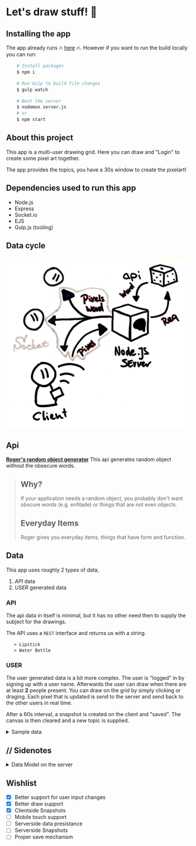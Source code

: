 
# Let's draw stuff! 🎨

## Installing the app

The app already runs 🔥 [here](letsdrawstuff.herokuapp.com) 🔥.
However if you want to run the build locally you can run:
```bash
    # Install packages
    $ npm i
```
```bash
    # Run Gulp to build file changes
    $ gulp watch
```
```bash
    # Boot the server
    $ nodemon server.js
    # or
    $ npm start
```

## About this project 

This app is a multi-user drawing grid. Here you can draw and "Login" to create some pixel art together.

The app provides the topics, you have a 30s window to create the pixelart!

## Dependencies used to run this app

- Node.js
- Express
- Socket.io
- EJS
- Gulp.js (tooling)

## Data cycle

![Diagram of data cycles](./diagram.jpg)

## Api
[**Roger's random object generator**](http://roger.redevised.com/)
This api generates random object without the obsecure words.

>## Why?
>If your application needs a random object, you probably don't want obscure words (e.g. enfilade) or things that are not even objects.
>## Everyday Items
>Roger gives you everyday items, things that have form and function.

## Data

This app uses roughly 2 types of data,
1. *API* data
2. *USER* generated data

### API
The api data in itself is minimal, but it has no other need then to supply the subject for the drawings.

The API uses a `REST` interface and returns us with a string.
```
   > Lipstick
   > Water Bottle
```

### USER
The user generated data is a bit more complex.
The user is "logged" in by signing up with a user name.
Afterwards the user can draw when there are at least **2** people present.
You can draw on the grid by simply clicking or draging.
Each pixel that is updated is send to the server and send back to the other users in real time.

After a 60s interval, a snapshot is created on the client and "saved". The canvas is then cleared and a new topic is supplied.

<details>
<summary>Sample data</summary>

```Javascript
    // User registration
    {
        user: "Senpaizuri", 
        color: "#be3f00"
    }
    // Pixel updates
    {
        pos:{
            x: 22, 
            y: 10
        }, 
        pixel:{
            r: 0,   
            g: 198, 
            b: 0, 
            a: 255
        }
    }
```

</details>

## // Sidenotes

<details>
<summary>Data Model on the server</summary>

I tried to push the pixel updates to the server but ran into multiple problems.

The canvas can be abstracted to an `Array` from the `canvas.getImageData(x,y)`. However this is only getter data. You *cannot* directly set it to be something else.
You however can loop through each value and change it that way.

When I tried this approach of setting each array value the array came out botched with the right values in the wrong places.

Since I also had to push the individual pixels to the array it became to much I put it on the backlog for another time.
</details>



## Wishlist

- [x] Better support for user input changes
- [x] Better draw support
- [x] Clientside Snapshots
- [ ] Mobile touch support
- [ ] Serverside data presistance
- [ ] Serverside Snapshots
- [ ] Proper save mechanism
